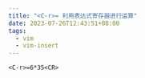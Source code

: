 ```yaml
---
title: "<C-r>= 利用表达式寄存器进行运算"
date: 2023-07-26T12:43:51+08:00
tags:
  - vim
  - vim-insert
---
```


```
<C-r>=6*35<CR>
```
